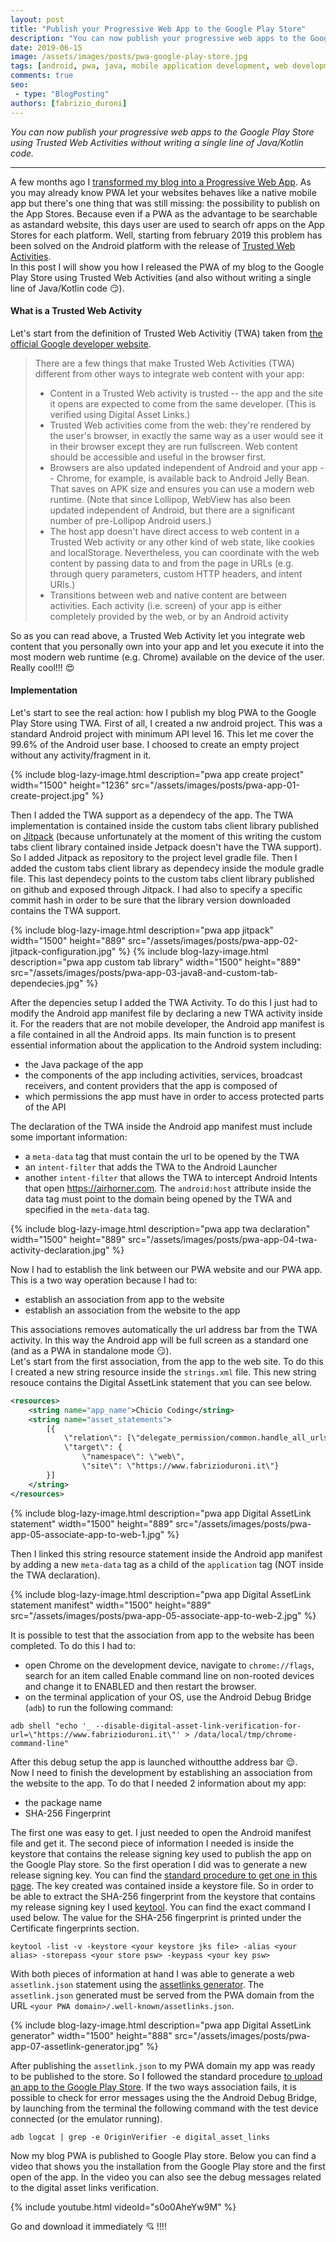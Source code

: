 ```yaml
---
layout: post
title: "Publish your Progressive Web App to the Google Play Store"
description: "You can now publish your progressive web apps to the Google Play Store using Trusted Web Activities without writing a single line of Java/Kotlin code."
date: 2019-06-15
image: /assets/images/posts/pwa-google-play-store.jpg
tags: [android, pwa, java, mobile application development, web development, javascript]
comments: true
seo:
 - type: "BlogPosting"
authors: [fabrizio_duroni]
---
```


*You can now publish your progressive web apps to the Google Play Store using Trusted Web Activities without writing a single line of Java/Kotlin code.*

---

A few months ago I [transformed my blog into a Progressive Web App](/2019/03/03/github-pages-progressive-web-app.html). As you may already know PWA let your websites behaves like a native mobile app but there's one thing that was still missing: the possibility to publish on the App Stores. Because even if a PWA as the advantage to be searchable as astandard website, this days user are used to search ofr apps on the App Stores for each platform. Well, starting from february 2019 this problem has been solved on the Android platform with the release of [Trusted Web Activities](https://developers.google.com/web/updates/2019/02/using-twa "trusted web activities").  
In this post I will show you how I released the PWA of my blog to the Google Play Store using Trusted Web Activities (and also without writing a single line of Java/Kotlin code :smirk:).

#### What is a Trusted Web Activity

Let's start from the definition of Trusted Web Activitiy (TWA) taken from [the official Google developer website](https://developers.google.com/web/updates/2019/02/using-twa "trusted web activities").

>There are a few things that make Trusted Web Activities (TWA) different from other ways to integrate web content with your app:
>
> * Content in a Trusted Web activity is trusted -- the app and the site it opens are expected to come from the same developer. (This is verified using Digital Asset Links.)
> * Trusted Web activities come from the web: they're rendered by the user's browser, in exactly the same way as a user would see it in their browser except they are run fullscreen. Web content should be accessible and useful in the browser first.
> * Browsers are also updated independent of Android and your app -- Chrome, for example, is available back to Android Jelly Bean. That saves on APK size and ensures you can use a modern web runtime. (Note that since Lollipop, WebView has also been updated independent of Android, but there are a significant number of pre-Lollipop Android users.)
> * The host app doesn't have direct access to web content in a Trusted Web activity or any other kind of web state, like cookies and localStorage. Nevertheless, you can coordinate with the web content by passing data to and from the page in URLs (e.g. through query parameters, custom HTTP headers, and intent URIs.)
> * Transitions between web and native content are between activities. Each activity (i.e. screen) of your app is either completely provided by the web, or by an Android activity

So as you can read above, a Trusted Web Activity let you integrate web content that you personally own into your app and let you execute it into the most modern web runtime (e.g. Chrome) available on the device of the user. Really cool!!! :heart_eyes:

#### Implementation

Let's start to see the real action: how I publish my blog PWA to the Google Play Store using TWA. First of all, I created a nw android project. This was a standard Android project with minimum API level 16. This let me cover the 99.6% of the Android user base. I choosed to create an empty project without any activity/fragment in it.

{% include blog-lazy-image.html description="pwa app create project" width="1500" height="1236" src="/assets/images/posts/pwa-app-01-create-project.jpg" %}

Then I added the TWA support as a dependecy of the app. The TWA implementation is contained inside the custom tabs client library published on [Jitpack](https://jitpack.io/ "Jitpack") (because unfortunately at the moment of this writing the custom tabs client library contained inside Jetpack doesn't have the TWA support). So I added Jitpack as repository to the project level gradle file. Then I added the custom tabs client library as dependecy inside the module gradle file. This last dependecy points to the custom tabs client library published on github and exposed through Jitpack. I had also to specify a specific commit hash in order to be sure that the library version downloaded contains the TWA support.

{% include blog-lazy-image.html description="pwa app jitpack" width="1500" height="889" src="/assets/images/posts/pwa-app-02-jitpack-configuration.jpg" %}
{% include blog-lazy-image.html description="pwa app custom tab library" width="1500" height="889" src="/assets/images/posts/pwa-app-03-java8-and-custom-tab-dependecies.jpg" %}

After the depencies setup I added the TWA Activity. To do this I just had to modify the Android app manifest file by declaring a new TWA activity inside it. For the readers that are not mobile developer, the Android app manifest is a file contained in all the Android apps. Its main function is to present essential information about the application to the Android system including:

* the Java package of the app
* the components of the app including activities, services, broadcast receivers, and content providers that the app is composed of
* which permissions the app must have in order to access protected parts of the API

The declaration of the TWA inside the Android app manifest must include some important information:

* a `meta-data` tag that must contain the url to be opened by the TWA
* an `intent-filter` that adds the TWA to the Android Launcher
* another `intent-filter` that allows the TWA to intercept Android Intents that open https://airhorner.com. The `android:host` attribute inside the data tag must point to the domain being opened by the TWA and specified in the `meta-data` tag. 

{% include blog-lazy-image.html description="pwa app twa declaration" width="1500" height="889" src="/assets/images/posts/pwa-app-04-twa-activity-declaration.jpg" %}

Now I had to establish the link between our PWA website and our PWA app. This is a two way operation because I had to:

* establish an association from app to the website
* establish an association from the website to the app

This associations removes automatically the url address bar from the TWA activity. In this way the Android app will be full screen as a standard one (and as a PWA in standalone mode :smirk:).  
Let's start from the first association, from the app to the web site. To do this I created a new string resource inside the `strings.xml` file. This new string resouce contains the Digital AssetLink statement that you can see below.

```xml
<resources>
    <string name="app_name">Chicio Coding</string>
    <string name="asset_statements">
        [{
            \"relation\": [\"delegate_permission/common.handle_all_urls\"],
            \"target\": {
                \"namespace\": \"web\",
                \"site\": \"https://www.fabrizioduroni.it\"}
        }]
    </string>
</resources>
```

{% include blog-lazy-image.html description="pwa app Digital AssetLink statement" width="1500" height="889" src="/assets/images/posts/pwa-app-05-associate-app-to-web-1.jpg" %}

Then I linked this string resource statement inside the Android app manifest by adding a new `meta-data` tag as a child of the `application` tag (NOT inside the TWA declaration).

{% include blog-lazy-image.html description="pwa app Digital AssetLink statement manifest" width="1500" height="889" src="/assets/images/posts/pwa-app-05-associate-app-to-web-2.jpg" %}

It is possible to test that the association from app to the website has been completed. To do this I had to:

* open Chrome on the development device, navigate to `chrome://flags`, search for an item called Enable command line on non-rooted devices and change it to ENABLED and then restart the browser.
* on the terminal application of your OS, use the Android Debug Bridge (`adb`) to run the following command:

```shell
adb shell "echo '_ --disable-digital-asset-link-verification-for-url=\"https://www.fabrizioduroni.it\"' > /data/local/tmp/chrome-command-line"
```

After this debug setup the app is launched withoutthe address bar :relieved:.  
Now I need to finish the development by establishing an association from the website to the app. To do that I needed 2 information about my app:

* the package name
* SHA-256 Fingerprint

The first one was easy to get. I just needed to open the Android manifest file and get it. The second piece of information I needed is inside the keystore that contains the release signing key used to publish the app on the Google Play store. So the first operation I did was to generate a new release signing key. You can find the [standard procedure to get one in this page](https://developer.android.com/studio/publish/app-signing#generate-key). The key created was contained inside a keystore file. So in order to be able to extract the SHA-256 fingerprint from the keystore that contains my release signing key I used [keytool](https://docs.oracle.com/javase/6/docs/technotes/tools/windows/keytool.html 'keytool'). You can find the exact command I used below. The value for the SHA-256 fingerprint is printed under the Certificate fingerprints section.

```shell
keytool -list -v -keystore <your keystore jks file> -alias <your alias> -storepass <your store psw> -keypass <your key psw>
```

With both pieces of information at hand I was able to generate a web `assetlink.json` statement using the [assetlinks generator](https://developers.google.com/digital-asset-links/tools/generator). The `assetlink.json` generated must be served from the PWA domain from the URL `<your PWA domain>/.well-known/assetlinks.json`.

{% include blog-lazy-image.html description="pwa app Digital AssetLink generator"  width="1500" height="888" src="/assets/images/posts/pwa-app-07-assetlink-generator.jpg" %}

After publishing the `assetlink.json` to my PWA domain my app was ready to be published to the store. So I followed the standard procedure [to upload an app to the Google Play Store](https://developer.android.com/studio/publish/upload-bundle).
If the two ways association fails, it is possible to check for error messages using the the Android Debug Bridge, by launching from the terminal the following command with the test device connected (or the emulator running).

```shell
adb logcat | grep -e OriginVerifier -e digital_asset_links
```

Now my blog PWA is published to Google Play store. Below you can find a video that shows you the installation from the Google Play store and the first open of the app. In the video you can also see the debug messages related to the digital asset links verification.

{% include youtube.html videoId="s0o0AheYw9M" %}

 Go and download it immediately :cupid: !!!!
